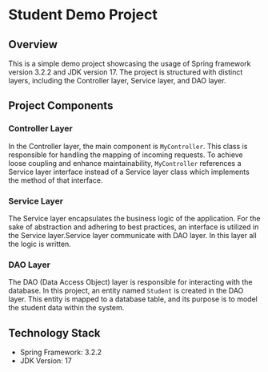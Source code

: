 # Student Demo Project

## Overview

This is a simple demo project showcasing the usage of Spring framework version 3.2.2 and JDK version 17. The project is structured with distinct layers, including the Controller layer, Service layer, and DAO layer.

## Project Components

### Controller Layer

In the Controller layer, the main component is `MyController`. This class is responsible for handling the mapping of incoming requests. To achieve loose coupling and enhance maintainability, `MyController` references a Service layer interface instead of a Service layer class which implements the method of that interface.

### Service Layer

The Service layer encapsulates the business logic of the application. For the sake of abstraction and adhering to best practices, an interface is utilized in the Service layer.Service layer communicate with DAO layer. In this layer all the logic is written.
### DAO Layer

The DAO (Data Access Object) layer is responsible for interacting with the database. In this project, an entity named `Student` is created in the DAO layer. This entity is mapped to a database table, and its purpose is to model the student data within the system.

## Technology Stack

- Spring Framework: 3.2.2
- JDK Version: 17



